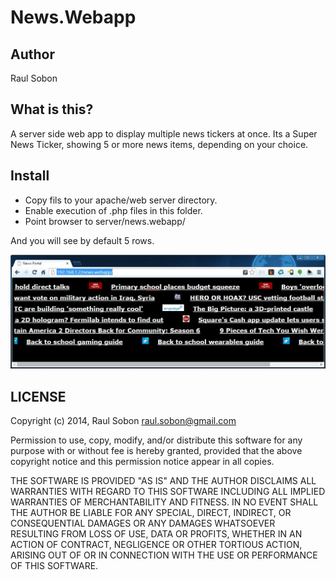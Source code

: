 News.Webapp
===========

## Author
Raul Sobon

## What is this?
A server side web app to display multiple news tickers at once.
Its a Super News Ticker, showing 5 or more news items, depending on your choice.

## Install
  * Copy fils to your apache/web server directory.
  * Enable execution of .php files in this folder.
  * Point browser to server/news.webapp/

And you will see by default 5 rows.

![alt text](screen.jpg "Screen")



## LICENSE

Copyright (c) 2014, Raul Sobon <raul.sobon@gmail.com>

Permission to use, copy, modify, and/or distribute this software for any
purpose with or without fee is hereby granted, provided that the above
copyright notice and this permission notice appear in all copies.

THE SOFTWARE IS PROVIDED "AS IS" AND THE AUTHOR DISCLAIMS ALL WARRANTIES
WITH REGARD TO THIS SOFTWARE INCLUDING ALL IMPLIED WARRANTIES OF
MERCHANTABILITY AND FITNESS. IN NO EVENT SHALL THE AUTHOR BE LIABLE FOR
ANY SPECIAL, DIRECT, INDIRECT, OR CONSEQUENTIAL DAMAGES OR ANY DAMAGES
WHATSOEVER RESULTING FROM LOSS OF USE, DATA OR PROFITS, WHETHER IN AN
ACTION OF CONTRACT, NEGLIGENCE OR OTHER TORTIOUS ACTION, ARISING OUT OF
OR IN CONNECTION WITH THE USE OR PERFORMANCE OF THIS SOFTWARE.

